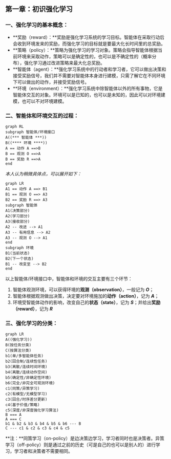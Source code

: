 ## 第一章：初识强化学习

### 一、强化学习的基本概念：

- **奖励（reward）：**奖励是强化学习系统的学习目标。智能体在采取行动后会收到环境发来的奖励，而强化学习的目标就是要最大化长时间里的总奖励。
- **策略（policy）：**策略为强化学习的学习对象。策略会指导智能体根据当前环境来采取动作，策略可以是确定性的，也可以是不确定性的（概率分布），强化学习通过改进策略来最大化总奖励。
- **智能体（agent）：**强化学习系统中的行动者和学习者，它可以做出决策和接受奖励信号，我们并不需要对智能体本身进行建模，只需了解它在不同环境下可以做出的动作，并接受奖励信号。
- **环境（environment）：**强化学习系统中除智能体以外的所有事物，它是智能体交互的对象。环境可以是已知的，也可以是未知的，因此可以对环境建模，也可以不对环境建模。

### 二、智能体和环境交互的过程：

```mermaid
graph RL
subgraph 智能体/环境接口
A((*** 智能体 ***))
B((**** 环境 ****))
A == 动作 A ==>B
B == 观测 O ==>A
B == 奖励 R ==>A
end
```

*本人认为稍微具体点，可以展开如下：*

```mermaid
graph LR
A1 == 动作 A ==> B1
B1 == 观测 O ==> A3
B2 == 奖励 R ==> A3
subgraph 智能体
A1(决策部分)
A2(学习部分)
A3(接收部分)
A2 -- 改进 --> A1
A3 -- 有用信息 --> A2
A3 -- 观测 O --> A1
end
subgraph 环境
B1(当前状态)
B2(下一个状态)
B1 -- 改变至 --> B2
end
```

以上智能体/环境接口中，智能体和环境的交互主要有三个环节：
1. 智能体观测环境，可以获得环境的**观测（observation）**，一般记为 ***O***；
2. 智能体根据观测做出决策，决定要对环境施加的**动作（action）**，记为 ***A***；
3. 环境受智能体动作的影响，改变自己的**状态（state）**，记为 ***S***；并给出**奖励（reward）**，记为 ***R***

### 三、强化学习的分类：

```mermaid
graph LR
A((强化学习))
B(按任务分类)
C(按算法分类)
b1(单/多智能体任务)
b2(回合制/连续性任务)
b3(离散/连续时间环境)
b4(离散/连续动作空间)
b5(确定性/非确定性环境)
b6(完全/非完全可观测环境)
c1(同策/异策学习)
c2(有模型/无模型学习)
c3(回合/时序差分更新)
c4(基于价值/策略)
c5(深度/非深度强化学习算法)
B === A
A === C
b1 & b2 & b3 & b4 & b5 & b6 --- B
C --- c1 & c2 & c3 & c4 & c5
```

**注：**同策学习（on-policy）是边决策边学习，学习者同时也是决策者。异策学习（off-policy）则是通过之前的历史（可是自己的也可以是别人的）进行学习，学习者和决策者不需要相同。

